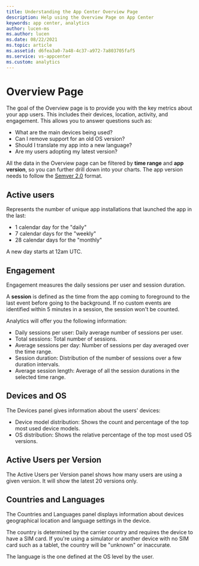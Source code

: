 ```yaml
---
title: Understanding the App Center Overview Page
description: Help using the Overview Page on App Center
keywords: app center, analytics
author: lucen-ms
ms.author: lucen
ms.date: 08/22/2021
ms.topic: article
ms.assetid: d6fea3a0-7a48-4c37-a972-7a803705faf5
ms.service: vs-appcenter
ms.custom: analytics
---
```


# Overview Page

The goal of the Overview page is to provide you with the key metrics about your app users. This includes their devices, location, activity, and engagement. This allows you to answer questions such as:

- What are the main devices being used?
- Can I remove support for an old OS version?
- Should I translate my app into a new language?
- Are my users adopting my latest version?

All the data in the Overview page can be filtered by **time range** and **app version**, so you can further drill down into your charts. The app version needs to follow the [Semver 2.0](https://semver.org/spec/v2.0.0.html) format.

## Active users

Represents the number of unique app installations that launched the app in the last:

- 1 calendar day for the "daily"
- 7 calendar days for the "weekly"
- 28 calendar days for the "monthly"

A new day starts at 12am UTC.

## Engagement

Engagement measures the daily sessions per user and session duration.

A **session** is defined as the time from the app coming to foreground to the last event before going to the background. If no custom events are identified within 5 minutes in a session, the session won't be counted.

Analytics will offer you the following information:

- Daily sessions per user: Daily average number of sessions per user.
- Total sessions: Total number of sessions.
- Average sessions per day: Number of sessions per day averaged over the time range.
- Session duration: Distribution of the number of sessions over a few duration intervals.
- Average session length: Average of all the session durations in the selected time range.

## Devices and OS

The Devices panel gives information about the users' devices:

- Device model distribution: Shows the count and percentage of the top most used device models.
- OS distribution: Shows the relative percentage of the top most used OS versions.

## Active Users per Version

The Active Users per Version panel shows how many users are using a given version. It will show the latest 20 versions only.

## Countries and Languages

The Countries and Languages panel displays information about devices geographical location and language settings in the device.

The country is determined by the carrier country and requires the device to have a SIM card. If you're using a simulator or another device with no SIM card such as a tablet, the country will be "unknown" or inaccurate.

The language is the one defined at the OS level by the user.
